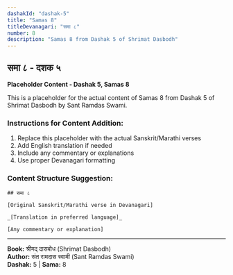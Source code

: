 ```yaml
---
dashakId: "dashak-5"
title: "Samas 8"
titleDevanagari: "समा ८"
number: 8
description: "Samas 8 from Dashak 5 of Shrimat Dasbodh"
---
```


## समा ८ - दशक ५

<!-- TODO: Add the actual Sanskrit/Marathi content here -->

**Placeholder Content - Dashak 5, Samas 8**

This is a placeholder for the actual content of Samas 8 from Dashak 5 of Shrimat Dasbodh by Sant Ramdas Swami.

### Instructions for Content Addition:
1. Replace this placeholder with the actual Sanskrit/Marathi verses
2. Add English translation if needed
3. Include any commentary or explanations
4. Use proper Devanagari formatting

### Content Structure Suggestion:
```
## समा ८

[Original Sanskrit/Marathi verse in Devanagari]

_[Translation in preferred language]_

[Any commentary or explanation]
```

---
**Book:** श्रीमद् दासबोध (Shrimat Dasbodh)  
**Author:** संत रामदास स्वामी (Sant Ramdas Swami)  
**Dashak:** 5 | **Sama:** 8
